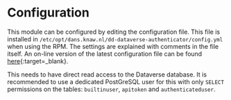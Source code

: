 Configuration
=============

This module can be configured by editing the configuration file. This file is installed in `/etc/opt/dans.knaw.nl/dd-dataverse-authenticator/config.yml` when
using the RPM.
The settings are explained with comments in the file itself. An on-line version of the latest configuration file can be found
[here](https://github.com/DANS-KNAW/dd-dataverse-authenticator/blob/master/src/main/assembly/dist/cfg/config.yml){:target=_blank}.

This needs to have direct read access to the Dataverse database. It is recommended to use a dedicated PostGreSQL user for this with only `SELECT` permissions on
the tables: `builtinuser`, `apitoken` and `authenticateduser`.
